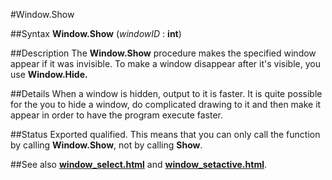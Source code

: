 
#Window.Show

##Syntax
**Window.Show** (_windowID_ : **int**)



##Description
The **Window.Show** procedure makes the specified window appear if it was invisible. 
To make a window disappear after it's visible, you use **Window.Hide.**



##Details
When a window is hidden, output to it is faster. It is quite possible for the you to hide a window, do complicated drawing to it and then make it appear in order to have the program execute faster.



##Status
Exported qualified.
This means that you can only call the function by calling **Window.Show**, not by calling **Show**.



##See also
**[window_select.html](Window.Select)** and **[window_setactive.html](Window.SetActive)**.



